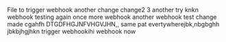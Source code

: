 File to trigger webhook
another change
change2
3
another try
knkn
webhook testing
again
once more
webhook
another webhook
test
change made
cgahfh
DTGDFHGJNFVHGVJHN,,
same pat evertywherejbk,nbgbghh
jbkbjhgjhkn
trigger webhookihi
webhook
now
